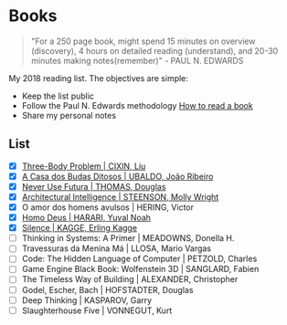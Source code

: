 # Books

> "For a 250 page book, might spend 15 minutes on overview (discovery), 4 hours on detailed reading (understand), and 20-30 minutes making notes(remember)" - PAUL N. EDWARDS

My 2018 reading list. The objectives are simple:

* Keep the list public
* Follow the Paul N. Edwards methodology [How to read a book](http://pne.people.si.umich.edu/PDF/howtoread.pdf)
* Share my personal notes

## List

* [x] [Three-Body Problem | CIXIN, Liu](2018-01-24.md)
* [x] [A Casa dos Budas Ditosos | UBALDO, João Ribeiro](2018-02-05.md)
* [x] [Never Use Futura | THOMAS, Douglas](2018-03-15.md)
* [x] [Architectural Intelligence | STEENSON, Molly Wright](2018-05-01.md)
* [x] O amor dos homens avulsos | HERING, Victor
* [x] [Homo Deus | HARARI, Yuval Noah](2018-09-20.md)
* [x] [Silence | KAGGE, Erling Kagge](2018-09-28.md)
* [ ] Thinking in Systems: A Primer | MEADOWNS, Donella H.
* [ ] Travessuras da Menina Má | LLOSA, Mario Vargas
* [ ] Code: The Hidden Language of Computer | PETZOLD, Charles
* [ ] Game Engine Black Book: Wolfenstein 3D | SANGLARD, Fabien
* [ ] The Timeless Way of Building | ALEXANDER, Christopher
* [ ] Godel, Escher, Bach | HOFSTADTER, Douglas
* [ ] Deep Thinking | KASPAROV, Garry
* [ ] Slaughterhouse Five  | VONNEGUT, Kurt